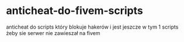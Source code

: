 # anticheat-do-fivem-scripts
anticheat do scripts który blokuje hakerów i jest jeszcze w tym 1 scripts żeby sie serwer nie zawieszał na fivem
